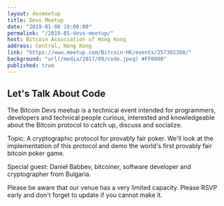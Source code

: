 ```yaml
---
layout: devmeetup
title: Devs Meetup
date: "2019-01-08 19:00:00"
permalink: "/2019-01-devs-meetup/"
host: Bitcoin Association of Hong Kong
address: Central, Hong Kong
link: "https://www.meetup.com/Bitcoin-HK/events/257302308/"
background: "url(/media/2017/09/code.jpeg) #FF0000"
published: true
---
```


## Let's Talk About Code

The Bitcoin Devs meetup is a technical event intended for programmers, developers and technical people curious, interested and knowledgeable about the Bitcoin protocol to catch up, discuss and socialize.

Topic: A cryptographic protocol for provably fair poker. We'll look at the implementation of this protocol and demo the world's first provably fair bitcoin poker game.

Special guest: Daniel Babbev, bitcoiner, software developer and cryptographer from Bulgaria.

Please be aware that our venue has a very limited capacity. Please RSVP early and don't forget to update if you cannot make it.

